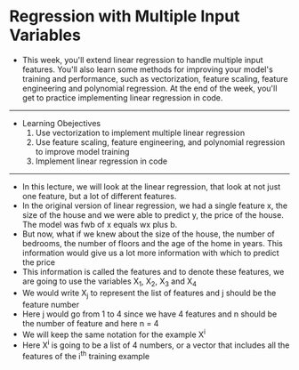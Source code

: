 # Regression with Multiple Input Variables

- This week, you'll extend linear regression to handle multiple input features. You'll also learn some methods for improving your model's training and performance, such as vectorization, feature scaling, feature engineering and polynomial regression. At the end of the week, you'll get to practice implementing linear regression in code.
---
- Learning Obejectives
  1. Use vectorization to implement multiple linear regression
  2. Use feature scaling, feature engineering, and polynomial regression to improve model training
  3. Implement linear regression in code
 
---

- In this lecture, we will look at the linear regression, that look at not just one feature, but a lot of different features.
- In the original version of linear regression, we had a single feature x, the size of the house and we were able to predict y, the price of the house. The model was fwb of x equals wx plus b.
- But now, what if we knew about the size of the house, the number of bedrooms, the number of floors and the age of the home in years. This information would give us a lot more information with which to predict the price
- This information is called the features and to denote these features, we are going to use the variables X<sub>1</sub>, X<sub>2</sub>, X<sub>3</sub> and X<sub>4</sub>
- We would write X<sub>j</sub> to represent the list of features and j should be the feature number
- Here j would go from 1 to 4 since we have 4 features and n should be the number of feature and here n = 4
- We will keep the same notation for the example X<sup>i</sup>
- Here X<sup>i</sup> is going to be a list of 4 numbers, or a vector that includes all the features of the i<sup>th</sup> training example
